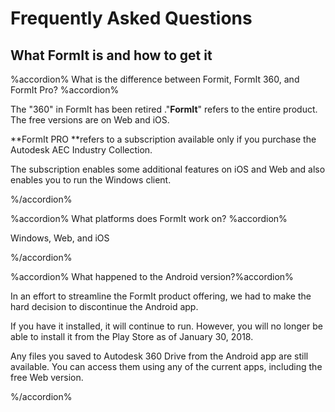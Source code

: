 # Frequently Asked Questions

## What FormIt is and how to get it

%accordion% What is the difference between Formit, FormIt 360, and FormIt Pro? %accordion%

The "360" in FormIt has been retired ."**FormIt**" refers to the entire product. The free versions are on Web and iOS.

**FormIt PRO **refers to a subscription available only if you purchase the Autodesk AEC Industry Collection.

The subscription enables some additional features on iOS and Web and also enables you to run the Windows client.

%/accordion%

%accordion% What platforms does FormIt work on? %accordion%

Windows, Web, and iOS

%/accordion%

%accordion% What happened to the Android version?%accordion%

In an effort to streamline the FormIt product offering, we had to make the hard decision to discontinue the Android app.

If you have it installed, it will continue to run. However, you will no longer be able to install it from the Play Store as of January 30, 2018.

Any files you saved to Autodesk 360 Drive from the Android app are still available. You can access them using any of the current apps, including the free Web version.

%/accordion%

